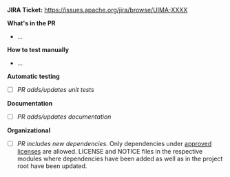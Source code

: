 **JIRA Ticket:** https://issues.apache.org/jira/browse/UIMA-XXXX

**What's in the PR**
* ...

**How to test manually**
* ...

**Automatic testing**
* [ ] *PR adds/updates unit tests*

**Documentation**
* [ ] *PR adds/updates documentation*

**Organizational**
- [ ] *PR includes new dependencies.* Only dependencies under [approved licenses](http://www.apache.org/legal/resolved.html#category-a) are allowed.
      LICENSE and NOTICE files in the respective modules where dependencies have been added as
      well as in the project root have been updated.

